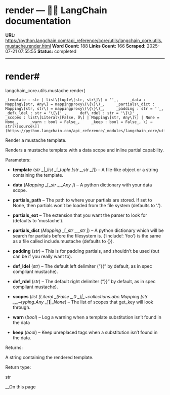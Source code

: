 # render — 🦜🔗 LangChain  documentation

**URL:** https://python.langchain.com/api_reference/core/utils/langchain_core.utils.mustache.render.html
**Word Count:** 188
**Links Count:** 166
**Scraped:** 2025-07-21 07:55:55
**Status:** completed

---

# render\#

langchain\_core.utils.mustache.render\(

    _template : str | list\[tuple\[str, str\]\] = ''_,     _data : Mapping\[str, Any\] = mappingproxy\(\{\}\)_,     _partials\_dict : Mapping\[str, str\] = mappingproxy\(\{\}\)_,     _padding : str = ''_,     _def\_ldel : str = '\{\{'_,     _def\_rdel : str = '\}\}'_,     _scopes : list\[Literal\[False, 0\] | Mapping\[str, Any\]\] | None = None_,     _warn : bool = False_,     _keep : bool = False_, \) → str[\[source\]](https://python.langchain.com/api_reference/_modules/langchain_core/utils/mustache.html#render)\#     

Render a mustache template.

Renders a mustache template with a data scope and inline partial capability.

Parameters:     

  * **template** \(_str_ _|__list_ _\[__tuple_ _\[__str_ _,__str_ _\]__\]_\) – A file-like object or a string containing the template.

  * **data** \(_Mapping_ _\[__str_ _,__Any_ _\]_\) – A python dictionary with your data scope.

  * **partials\_path** – The path to where your partials are stored. If set to None, then partials won’t be loaded from the file system \(defaults to ‘.’\).

  * **partials\_ext** – The extension that you want the parser to look for \(defaults to ‘mustache’\).

  * **partials\_dict** \(_Mapping_ _\[__str_ _,__str_ _\]_\) – A python dictionary which will be search for partials before the filesystem is. \{‘include’: ‘foo’\} is the same as a file called include.mustache \(defaults to \{\}\).

  * **padding** \(_str_\) – This is for padding partials, and shouldn’t be used \(but can be if you really want to\).

  * **def\_ldel** \(_str_\) – The default left delimiter \(“\{\{” by default, as in spec compliant mustache\).

  * **def\_rdel** \(_str_\) – The default right delimiter \(“\}\}” by default, as in spec compliant mustache\).

  * **scopes** \(_list_ _\[__Literal_ _\[__False_ _,__0_ _\]__|__~collections.abc.Mapping_ _\[__str_ _,__~typing.Any_ _\]__\]__|__None_\) – The list of scopes that get\_key will look through.

  * **warn** \(_bool_\) – Log a warning when a template substitution isn’t found in the data

  * **keep** \(_bool_\) – Keep unreplaced tags when a substitution isn’t found in the data.

Returns:     

A string containing the rendered template.

Return type:     

str

__On this page